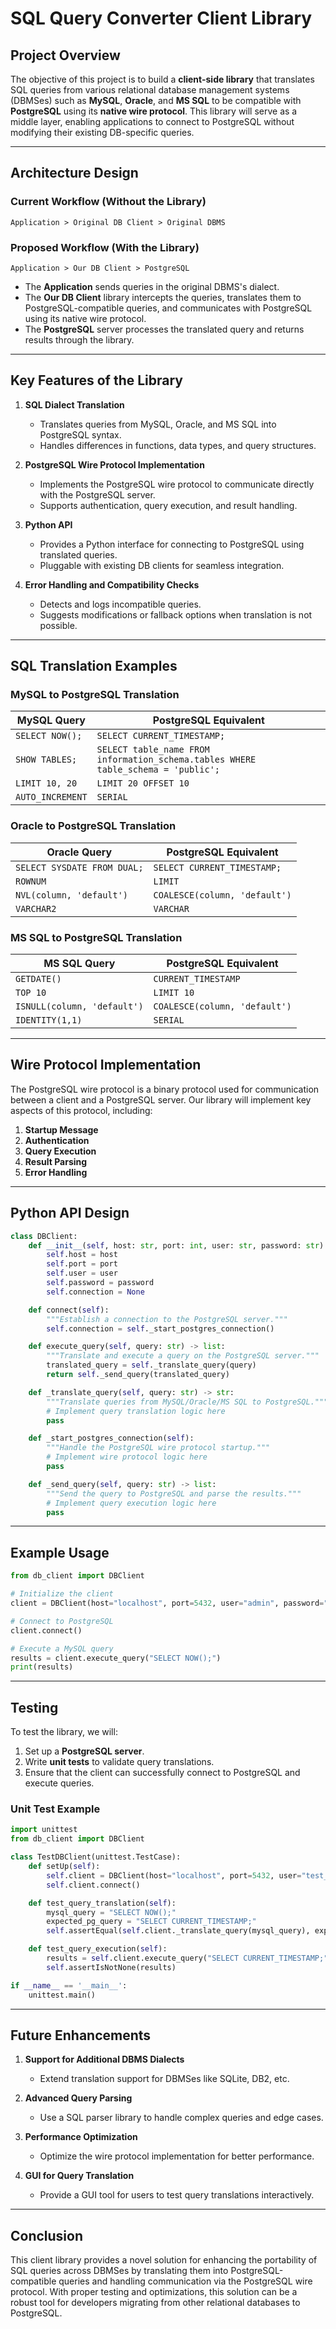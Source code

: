 # SQL Query Converter Client Library

## **Project Overview**
The objective of this project is to build a **client-side library** that translates SQL queries from various relational database management systems (DBMSes) such as **MySQL**, **Oracle**, and **MS SQL** to be compatible with **PostgreSQL** using its **native wire protocol**. This library will serve as a middle layer, enabling applications to connect to PostgreSQL without modifying their existing DB-specific queries.

---

## **Architecture Design**
### **Current Workflow (Without the Library)**
```
Application > Original DB Client > Original DBMS
```

### **Proposed Workflow (With the Library)**
```
Application > Our DB Client > PostgreSQL
```
- The **Application** sends queries in the original DBMS's dialect.
- The **Our DB Client** library intercepts the queries, translates them to PostgreSQL-compatible queries, and communicates with PostgreSQL using its native wire protocol.
- The **PostgreSQL** server processes the translated query and returns results through the library.

---

## **Key Features of the Library**
1. **SQL Dialect Translation**
   - Translates queries from MySQL, Oracle, and MS SQL into PostgreSQL syntax.
   - Handles differences in functions, data types, and query structures.

2. **PostgreSQL Wire Protocol Implementation**
   - Implements the PostgreSQL wire protocol to communicate directly with the PostgreSQL server.
   - Supports authentication, query execution, and result handling.

3. **Python API**
   - Provides a Python interface for connecting to PostgreSQL using translated queries.
   - Pluggable with existing DB clients for seamless integration.

4. **Error Handling and Compatibility Checks**
   - Detects and logs incompatible queries.
   - Suggests modifications or fallback options when translation is not possible.

---

## **SQL Translation Examples**
### **MySQL to PostgreSQL Translation**
| MySQL Query                        | PostgreSQL Equivalent              |
|------------------------------------|------------------------------------|
| `SELECT NOW();`                    | `SELECT CURRENT_TIMESTAMP;`        |
| `SHOW TABLES;`                     | `SELECT table_name FROM information_schema.tables WHERE table_schema = 'public';` |
| `LIMIT 10, 20`                     | `LIMIT 20 OFFSET 10`               |
| `AUTO_INCREMENT`                   | `SERIAL`                           |

### **Oracle to PostgreSQL Translation**
| Oracle Query                       | PostgreSQL Equivalent              |
|------------------------------------|------------------------------------|
| `SELECT SYSDATE FROM DUAL;`        | `SELECT CURRENT_TIMESTAMP;`        |
| `ROWNUM`                           | `LIMIT`                            |
| `NVL(column, 'default')`           | `COALESCE(column, 'default')`      |
| `VARCHAR2`                         | `VARCHAR`                          |

### **MS SQL to PostgreSQL Translation**
| MS SQL Query                       | PostgreSQL Equivalent              |
|------------------------------------|------------------------------------|
| `GETDATE()`                        | `CURRENT_TIMESTAMP`                |
| `TOP 10`                           | `LIMIT 10`                         |
| `ISNULL(column, 'default')`        | `COALESCE(column, 'default')`      |
| `IDENTITY(1,1)`                    | `SERIAL`                           |

---

## **Wire Protocol Implementation**
The PostgreSQL wire protocol is a binary protocol used for communication between a client and a PostgreSQL server. Our library will implement key aspects of this protocol, including:

1. **Startup Message**
2. **Authentication**
3. **Query Execution**
4. **Result Parsing**
5. **Error Handling**

---

## **Python API Design**
```python
class DBClient:
    def __init__(self, host: str, port: int, user: str, password: str):
        self.host = host
        self.port = port
        self.user = user
        self.password = password
        self.connection = None

    def connect(self):
        """Establish a connection to the PostgreSQL server."""
        self.connection = self._start_postgres_connection()

    def execute_query(self, query: str) -> list:
        """Translate and execute a query on the PostgreSQL server."""
        translated_query = self._translate_query(query)
        return self._send_query(translated_query)

    def _translate_query(self, query: str) -> str:
        """Translate queries from MySQL/Oracle/MS SQL to PostgreSQL."""
        # Implement query translation logic here
        pass

    def _start_postgres_connection(self):
        """Handle the PostgreSQL wire protocol startup."""
        # Implement wire protocol logic here
        pass

    def _send_query(self, query: str) -> list:
        """Send the query to PostgreSQL and parse the results."""
        # Implement query execution logic here
        pass
```

---

## **Example Usage**
```python
from db_client import DBClient

# Initialize the client
client = DBClient(host="localhost", port=5432, user="admin", password="secret")

# Connect to PostgreSQL
client.connect()

# Execute a MySQL query
results = client.execute_query("SELECT NOW();")
print(results)
```

---

## **Testing**
To test the library, we will:
1. Set up a **PostgreSQL server**.
2. Write **unit tests** to validate query translations.
3. Ensure that the client can successfully connect to PostgreSQL and execute queries.

### **Unit Test Example**
```python
import unittest
from db_client import DBClient

class TestDBClient(unittest.TestCase):
    def setUp(self):
        self.client = DBClient(host="localhost", port=5432, user="test_user", password="test_pass")
        self.client.connect()

    def test_query_translation(self):
        mysql_query = "SELECT NOW();"
        expected_pg_query = "SELECT CURRENT_TIMESTAMP;"
        self.assertEqual(self.client._translate_query(mysql_query), expected_pg_query)

    def test_query_execution(self):
        results = self.client.execute_query("SELECT CURRENT_TIMESTAMP;")
        self.assertIsNotNone(results)

if __name__ == '__main__':
    unittest.main()
```

---

## **Future Enhancements**
1. **Support for Additional DBMS Dialects**
   - Extend translation support for DBMSes like SQLite, DB2, etc.

2. **Advanced Query Parsing**
   - Use a SQL parser library to handle complex queries and edge cases.

3. **Performance Optimization**
   - Optimize the wire protocol implementation for better performance.

4. **GUI for Query Translation**
   - Provide a GUI tool for users to test query translations interactively.

---

## **Conclusion**
This client library provides a novel solution for enhancing the portability of SQL queries across DBMSes by translating them into PostgreSQL-compatible queries and handling communication via the PostgreSQL wire protocol. With proper testing and optimizations, this solution can be a robust tool for developers migrating from other relational databases to PostgreSQL.

